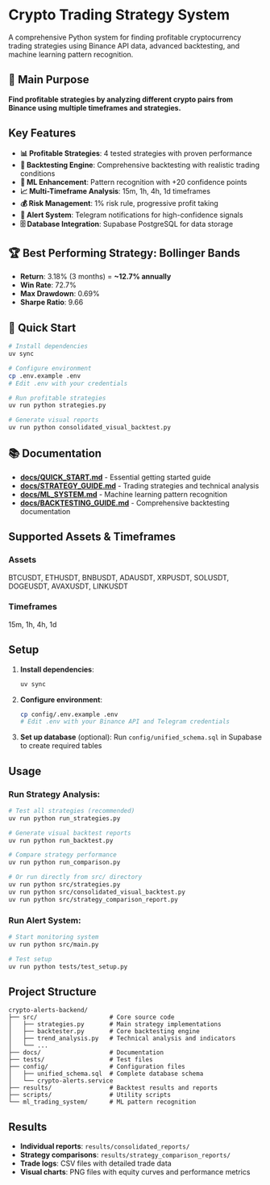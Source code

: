 # Crypto Trading Strategy System

A comprehensive Python system for finding profitable cryptocurrency trading strategies using Binance API data, advanced backtesting, and machine learning pattern recognition.

## 🎯 Main Purpose
**Find profitable strategies by analyzing different crypto pairs from Binance using multiple timeframes and strategies.**

## Key Features

- **📊 Profitable Strategies**: 4 tested strategies with proven performance
- **🔄 Backtesting Engine**: Comprehensive backtesting with realistic trading conditions
- **🤖 ML Enhancement**: Pattern recognition with +20 confidence points
- **📈 Multi-Timeframe Analysis**: 15m, 1h, 4h, 1d timeframes
- **💰 Risk Management**: 1% risk rule, progressive profit taking
- **📱 Alert System**: Telegram notifications for high-confidence signals
- **🗄️ Database Integration**: Supabase PostgreSQL for data storage

## 🏆 Best Performing Strategy: Bollinger Bands

- **Return**: 3.18% (3 months) = **~12.7% annually**
- **Win Rate**: 72.7%
- **Max Drawdown**: 0.69%
- **Sharpe Ratio**: 9.66

## 🚀 Quick Start

```bash
# Install dependencies
uv sync

# Configure environment
cp .env.example .env
# Edit .env with your credentials

# Run profitable strategies
uv run python strategies.py

# Generate visual reports
uv run python consolidated_visual_backtest.py
```

## 📚 Documentation

- **[docs/QUICK_START.md](docs/QUICK_START.md)** - Essential getting started guide
- **[docs/STRATEGY_GUIDE.md](docs/STRATEGY_GUIDE.md)** - Trading strategies and technical analysis
- **[docs/ML_SYSTEM.md](docs/ML_SYSTEM.md)** - Machine learning pattern recognition
- **[docs/BACKTESTING_GUIDE.md](docs/BACKTESTING_GUIDE.md)** - Comprehensive backtesting documentation

## Supported Assets & Timeframes

### Assets
BTCUSDT, ETHUSDT, BNBUSDT, ADAUSDT, XRPUSDT, SOLUSDT, DOGEUSDT, AVAXUSDT, LINKUSDT

### Timeframes
15m, 1h, 4h, 1d

## Setup

1. **Install dependencies**:
   ```bash
   uv sync
   ```

2. **Configure environment**:
   ```bash
   cp config/.env.example .env
   # Edit .env with your Binance API and Telegram credentials
   ```

3. **Set up database** (optional):
   Run `config/unified_schema.sql` in Supabase to create required tables

## Usage

### Run Strategy Analysis:
```bash
# Test all strategies (recommended)
uv run python run_strategies.py

# Generate visual backtest reports
uv run python run_backtest.py

# Compare strategy performance
uv run python run_comparison.py

# Or run directly from src/ directory
uv run python src/strategies.py
uv run python src/consolidated_visual_backtest.py
uv run python src/strategy_comparison_report.py
```

### Run Alert System:
```bash
# Start monitoring system
uv run python src/main.py

# Test setup
uv run python tests/test_setup.py
```

## Project Structure

```
crypto-alerts-backend/
├── src/                    # Core source code
│   ├── strategies.py       # Main strategy implementations
│   ├── backtester.py       # Core backtesting engine
│   ├── trend_analysis.py   # Technical analysis and indicators
│   └── ...
├── docs/                   # Documentation
├── tests/                  # Test files
├── config/                 # Configuration files
│   ├── unified_schema.sql  # Complete database schema
│   └── crypto-alerts.service
├── results/                # Backtest results and reports
├── scripts/                # Utility scripts
└── ml_trading_system/      # ML pattern recognition
```

## Results

- **Individual reports**: `results/consolidated_reports/`
- **Strategy comparisons**: `results/strategy_comparison_reports/`
- **Trade logs**: CSV files with detailed trade data
- **Visual charts**: PNG files with equity curves and performance metrics